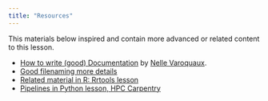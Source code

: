 ```yaml
---
title: "Resources"
---
```


This materials below inspired and contain more advanced or related content to this lesson. 

 - [How to write (good) Documentation](https://www.slideshare.net/NelleV/docathon-how-to-write-good-documentation) by [Nelle Varoquaux](https://github.com/NelleV).
 - [Good filenaming more details](https://datacarpentry.org/rr-organization1/01-file-naming/)
 - [Related material in R: Rrtools lesson]( https://github.com/annakrystalli/rrtools-repro-research)
 - [Pipelines in Python lesson, HPC Carpentry](https://hpc-carpentry.github.io/hpc-python/)
 <!-- - [Practices ...](https://link.springer.com/article/10.1007/s10606-018-9333-1) -->


<!-- Exper meeting ideas:

Packaging: have a clear recommendation
You can choose to do that later
Can have parallel way in the curriculum but teach only one

 -->
